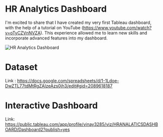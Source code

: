 # HR Analytics Dashboard

I'm excited to share that I have created my very first Tableau dashboard, with the help of a tutorial on YouTube (https://www.youtube.com/watch?v=oTyCZVnNVZA). 
This experience allowed me to learn new skills and incorporate advanced features into my dashboard.

![HR Analytics Dashboard](https://user-images.githubusercontent.com/91108341/230147196-55abbf74-2987-45b1-bf6e-e381328f44d3.png)

# Dataset

Link : https://docs.google.com/spreadsheets/d/1-1Ldoe-DwZTL77tdMtRgZAIzeAzs0jh3/edit#gid=2089618187

# Interactive Dashboard

Link: https://public.tableau.com/app/profile/vinay3285/viz/HRANALATICSDASHBOARD/Dashboard2?publish=yes
